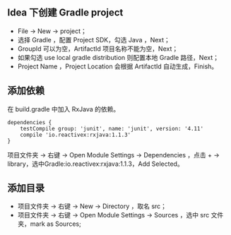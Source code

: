 ## Idea 下创建 Gradle project
- File -> New -> project；
- 选择 Gradle ，配置 Project SDK，勾选 Java ，Next；
- GroupId 可以为空，ArtifactId 项目名称不能为空，Next；
- 如果勾选 use local gradle distribution 则配置本地 Gradle 路径，Next；
- Project Name ，Project Location 会根据 ArtifactId 自动生成，Finish。
## 添加依赖
在 build.gradle 中加入 RxJava 的依赖。
```
dependencies {
    testCompile group: 'junit', name: 'junit', version: '4.11'
    compile 'io.reactivex:rxjava:1.1.3'
}
```
项目文件夹 -> 右键 -> Open Module Settings -> Dependencies ，点击 + -> library，选中Gradle:io.reactivex:rxjava:1.1.3，Add Selected。

## 添加目录
- 项目文件夹 -> 右键 -> New -> Directory ，取名 src；
- 项目文件夹 -> 右键 -> Open Module Settings -> Sources ，选中 src 文件夹，mark as Sources;
